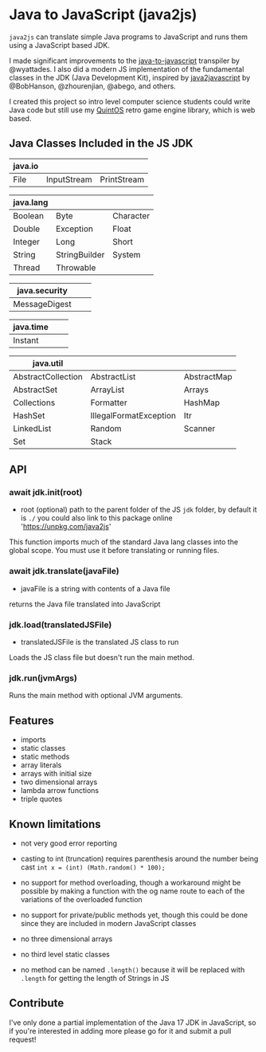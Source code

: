 # Java to JavaScript (java2js)

`java2js` can translate simple Java programs to JavaScript and runs them using a JavaScript based JDK.

I made significant improvements to the [java-to-javascript](https://github.com/wyattades/java-to-javascript) transpiler by @wyattades. I also did a modern JS implementation of the fundamental classes in the JDK (Java Development Kit), inspired by [java2javascript](https://github.com/java2script/java2script) by @BobHanson, @zhourenjian, @abego, and others.

I created this project so intro level computer science students could write Java code but still use my [QuintOS](https://github.com/quinton-ashley/quintos) retro game engine library, which is web based.

## Java Classes Included in the JS JDK

| java.io |             |             |
| ------- | ----------- | ----------- |
| File    | InputStream | PrintStream |

| java.lang |               |           |
| --------- | ------------- | --------- |
| Boolean   | Byte          | Character |
| Double    | Exception     | Float     |
| Integer   | Long          | Short     |
| String    | StringBuilder | System    |
| Thread    | Throwable     |           |

| java.security |     |     |
| ------------- | --- | --- |
| MessageDigest |     |     |

| java.time |     |     |
| --------- | --- | --- |
| Instant   |     |     |

| java.util          |                        |             |
| ------------------ | ---------------------- | ----------- |
| AbstractCollection | AbstractList           | AbstractMap |
| AbstractSet        | ArrayList              | Arrays      |
| Collections        | Formatter              | HashMap     |
| HashSet            | IllegalFormatException | Itr         |
| LinkedList         | Random                 | Scanner     |
| Set                | Stack                  |             |

## API

### await jdk.init(root)

- root (optional) path to the parent folder of the JS `jdk` folder, by default it is `./` you could also link to this package online 'https://unpkg.com/java2js'

This function imports much of the standard Java lang classes into the global scope. You must use it before translating or running files.

### await jdk.translate(javaFile)

- javaFile is a string with contents of a Java file

returns the Java file translated into JavaScript

### jdk.load(translatedJSFile)

- translatedJSFile is the translated JS class to run

Loads the JS class file but doesn't run the main method.

### jdk.run(jvmArgs)

Runs the main method with optional JVM arguments.

## Features

- imports
- static classes
- static methods
- array literals
- arrays with initial size
- two dimensional arrays
- lambda arrow functions
- triple quotes

## Known limitations

- not very good error reporting

- casting to int (truncation) requires parenthesis around the number being cast `int x = (int) (Math.random() * 100);`

- no support for method overloading, though a workaround might be possible by making a function with the og name route to each of the variations of the overloaded function

- no support for private/public methods yet, though this could be done since they are included in modern JavaScript classes

- no three dimensional arrays

- no third level static classes

- no method can be named `.length()` because it will be replaced with `.length` for getting the length of Strings in JS

## Contribute

I've only done a partial implementation of the Java 17 JDK in JavaScript, so if you're interested in adding more please go for it and submit a pull request!
